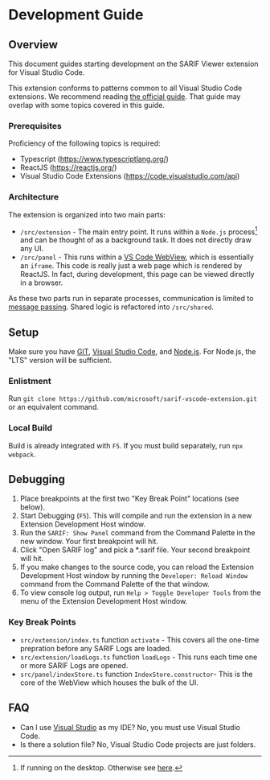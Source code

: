 # Development Guide

## Overview
This document guides starting development on the SARIF Viewer extension for Visual Studio Code.

This extension conforms to patterns common to all Visual Studio Code extensions. We recommend reading [the official guide](https://code.visualstudio.com/api/get-started/your-first-extension). That guide may overlap with some topics covered in this guide.

### Prerequisites
Proficiency of the following topics is required:
* Typescript (https://www.typescriptlang.org/)
* ReactJS (https://reactjs.org/)
* Visual Studio Code Extensions (https://code.visualstudio.com/api)

### Architecture
The extension is organized into two main parts:

* `/src/extension` - The main entry point. It runs within a `Node.js` process[^1] and can be thought of as a background task. It does not directly draw any UI.
* `/src/panel` - This runs within a [VS Code WebView](https://code.visualstudio.com/api/extension-guides/webview), which is essentially an `iframe`. This code is really just a web page which is rendered by ReactJS. In fact, during development, this page can be viewed directly in a browser.

As these two parts run in separate processes, communication is limited to [message passing](https://code.visualstudio.com/api/extension-guides/webview#scripts-and-message-passing). Shared logic is refactored into `/src/shared`.

[^1]: If running on the desktop. Otherwise see [here](https://code.visualstudio.com/api/advanced-topics/extension-host).


## Setup
Make sure you have [GIT](https://git-scm.com/), [Visual Studio Code](https://code.visualstudio.com/), and [Node.js](https://nodejs.org/en/).
For Node.js, the "LTS" version will be sufficient.

### Enlistment
Run `git clone https://github.com/microsoft/sarif-vscode-extension.git` or an equivalent command.

### Local Build
Build is already integrated with `F5`. If you must build separately, run `npx webpack`.


## Debugging
1) Place breakpoints at the first two "Key Break Point" locations (see below).
1) Start Debugging (`F5`). This will compile and run the extension in a new Extension Development Host window.
1) Run the `SARIF: Show Panel` command from the Command Palette in the new window. Your first breakpoint will hit.
1) Click "Open SARIF log" and pick a *.sarif file. Your second breakpoint will hit.
1) If you make changes to the source code, you can reload the Extension Development Host window by running the `Developer: Reload Window` command from the Command Palette of the that window.
1) To view console log output, run `Help > Toggle Developer Tools` from the menu of the Extension Development Host window.

### Key Break Points
* `src/extension/index.ts` function `activate` - This covers all the one-time prepration before any SARIF Logs are loaded.
* `src/extension/loadLogs.ts` function `loadLogs` - This runs each time one or more SARIF Logs are opened.
* `src/panel/indexStore.ts` function `IndexStore.constructor`- This is the core of the WebView which houses the bulk of the UI.


## FAQ
* Can I use [Visual Studio](https://visualstudio.microsoft.com/vs/) as my IDE? No, you must use Visual Studio Code.
* Is there a solution file? No, Visual Studio Code projects are just folders.